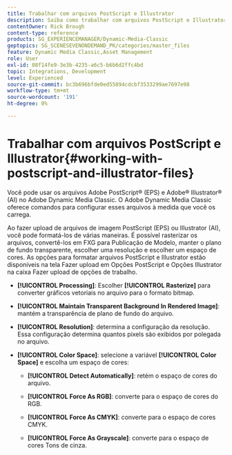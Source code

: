 ```yaml
---
title: Trabalhar com arquivos PostScript e Illustrator
description: Saiba como trabalhar com arquivos PostScript e Illustrator no Adobe Dynamic Media Classic.
contentOwner: Rick Brough
content-type: reference
products: SG_EXPERIENCEMANAGER/Dynamic-Media-Classic
geptopics: SG_SCENESEVENONDEMAND_PK/categories/master_files
feature: Dynamic Media Classic,Asset Management
role: User
exl-id: 08f14fe9-3e3b-4235-a6c5-b6b6d2ffc4bd
topic: Integrations, Development
level: Experienced
source-git-commit: bc3b696bfde0ed55894cdcbf3533299ae7697e98
workflow-type: tm+mt
source-wordcount: '191'
ht-degree: 0%

---
```


# Trabalhar com arquivos PostScript e Illustrator{#working-with-postscript-and-illustrator-files}

Você pode usar os arquivos Adobe PostScript® (EPS) e Adobe® Illustrator® (AI) no Adobe Dynamic Media Classic. O Adobe Dynamic Media Classic oferece comandos para configurar esses arquivos à medida que você os carrega.

Ao fazer upload de arquivos de imagem PostScript (EPS) ou Illustrator (AI), você pode formatá-los de várias maneiras. É possível rasterizar os arquivos, convertê-los em FXG para Publicação de Modelo, manter o plano de fundo transparente, escolher uma resolução e escolher um espaço de cores. As opções para formatar arquivos PostScript e Illustrator estão disponíveis na tela Fazer upload em Opções PostScript e Opções Illustrator na caixa Fazer upload de opções de trabalho.

* **[!UICONTROL Processing]**: Escolher **[!UICONTROL Rasterize]** para converter gráficos vetoriais no arquivo para o formato bitmap.

* **[!UICONTROL Maintain Transparent Background In Rendered Image]**: mantém a transparência de plano de fundo do arquivo.

* **[!UICONTROL Resolution]**: determina a configuração da resolução. Essa configuração determina quantos pixels são exibidos por polegada no arquivo.

* **[!UICONTROL Color Space]**: selecione a variável **[!UICONTROL Color Space]** e escolha um espaço de cores:

   * **[!UICONTROL Detect Automatically]**: retém o espaço de cores do arquivo.

   * **[!UICONTROL Force As RGB]**: converte para o espaço de cores do RGB.

   * **[!UICONTROL Force As CMYK]**: converte para o espaço de cores CMYK.

   * **[!UICONTROL Force As Grayscale]**: converte para o espaço de cores Tons de cinza.

